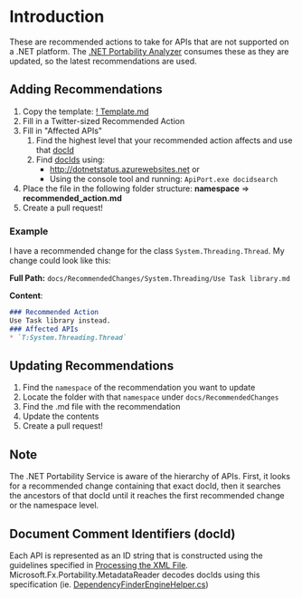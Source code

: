 # Introduction
These are recommended actions to take for APIs that are not supported on a .NET platform. The [.NET Portability Analyzer](docs/HowTo/Introduction.md#usage) consumes these as they are updated, so the latest recommendations are used.

## Adding Recommendations
1.  Copy the template: [! Template.md](!%20Template.md)
2.  Fill in a Twitter-sized Recommended Action
3.  Fill in "Affected APIs"
    1. Find the highest level that your recommended action affects and use that [docId](#document-comment-identifiers-docid)
    2. Find [docIds](#document-comment-identifiers-docid) using:
        * http://dotnetstatus.azurewebsites.net or 
        * Using the console tool and running: `ApiPort.exe docidsearch`
4.  Place the file in the following folder structure: __namespace__ => __recommended_action.md__
5.  Create a pull request!

### Example
I have a recommended change for the class `System.Threading.Thread`. My change could look like this:

__Full Path:__ `docs/RecommendedChanges/System.Threading/Use Task library.md`

__Content__:
```markdown
### Recommended Action
Use Task library instead.
### Affected APIs
* `T:System.Threading.Thread`
```

## Updating Recommendations
1. Find the `namespace` of the recommendation you want to update
2. Locate the folder with that `namespace` under `docs/RecommendedChanges`
3. Find the .md file with the recommendation
4. Update the contents
5. Create a pull request!

## Note
The .NET Portability Service is aware of the hierarchy of APIs. First, it looks for a recommended change containing that exact docId, then it searches the ancestors of that docId until it reaches the first recommended change or the namespace level.

## Document Comment Identifiers (docId)
Each API is represented as an ID string that is constructed using the guidelines specified in [Processing the XML File](https://msdn.microsoft.com/en-us/library/fsbx0t7x.aspx). Microsoft.Fx.Portability.MetadataReader decodes docIds using this specification (ie. [DependencyFinderEngineHelper.cs](../../src/Microsoft.Fx.Portability.MetadataReader/DependencyFinderEngineHelper.cs#L160))